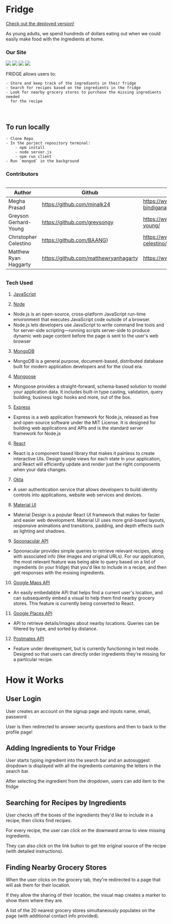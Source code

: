 # Fridge

[Check out the deployed version!](https://fathomless-ocean-69359.herokuapp.com/)


As young adults, we spend hundreds of dollars eating out when we could 
easily make food with the ingredients at home.

### Our Site

<img src="./client/src/images/Login.png">

<img src="./client/src/images/ingredients2.png">

<img src="./client/src/images/RecipePage.PNG">

<img src = "./client/src/images/grocery2.png">

<br>

FRIDGE allows users to:

    - Store and keep track of the ingredients in their fridge 
    - Search for recipes based on the ingredients in the fridge 
    - Look for nearby grocery stores to purchase the missing ingredients needed 
      for the recipe

<br>

## To run locally 

    - Clone Repo
    - In the porject repository terminal: 
        - npm install
        - node server.js 
        - npm run client 
    - Run `mongod` in the background

### Contributors

######

| Author | Github  | Linkedin
| --------------- | --------- | -----------
| Megha Prasad | https://github.com/minalk24 | https://www.linkedin.com/in/megha-bindiganavale/
| Greyson Gerhard-Young | https://github.com/greysongy | https://www.linkedin.com/in/greyson-gerhard-young/ 
| Christopher Celestino | https://github.com/BAANG) | https://www.linkedin.com/in/christopher-celestino/
| Matthew Ryan Haggarty | https://github.com/matthewryanhagarty |  https://www.linkedin.com/in/matthewryanhagarty/

######

### Tech Used


1. [JavaScript](https://www.javascript.com/)

2. [Node](https://nodejs.org/en/)

- Node.js is an open-source, cross-platform JavaScript run-time environment that executes JavaScript code outside of a browser. 
- Node.js lets developers use JavaScript to write command line tools and for server-side scripting—running scripts server-side to produce dynamic web page content before the page is sent to the user's web browser

3. [MongoDB](https://www.mongodb.com/)

- MongoDB is a general purpose, document-based, distributed database built for modern application developers and for the cloud era. 

4. [Mongoose](https://mongoosejs.com)

- Mongoose provides a straight-forward, schema-based solution to model your application data. It includes built-in type casting, validation, query building, business logic hooks and more, out of the box.

5. [Express](https://expressjs.com/)

- Express is a web application framework for Node.js, released as free and open-source software under the MIT License. It is designed for building web applications and APIs and is the standard server framework for Node.js

6. [React](https://reactjs.org)
- React is a component based library that makes it painless to create interactive UIs. Design simple views for each state in your application, and React will efficiently update and render just the right components when your data changes.

7. [Okta](https://www.okta.com/)

- A user authentication service that allows developers to build identity controls into applications, website web services and  devices.

8. [Material UI](https://material-ui.com)
- Material Design is a popular React UI framework that makes for faster and easier web development. Material UI uses more grid-based layouts, responsive animations and transitions, padding, and depth effects such as lighting and shadows.

9. [Spoonacular API](https://spoonacular.com/food-api)
- Spoonacular provides simple queries to retrieve relevant recipes, along with associated info (like images and original URLs). For our application, the most relevant feature was being able to query based on a list of ingredients (in your fridge) that you'd like to include in a recipe, and then get responses with the msising ingredients. 

10. [Google Maps API](https://developers.google.com/maps/documentation/javascript/tutorial)
- An easily embedabble APi that helps find a current user's location, and can subsequently embed a visual to help them find nearby grocery stores. This feature is currently being converted to React. 

11. [Google Places API](https://developers.google.com/places/web-service/intro)
- API to retrieve details/images about nearby locations. Queries can be filtered by type, and sorted by distance.

12. [Postmates API](https://postmates.com/developer)
- Feature under development, but is currently functioning in test mode. Designed so that users can directly order ingredients they're missing for a particular recipe.

# How it Works

## User Login

User creates an account on the signup page and inputs name, email, password 

User is then redirected to answer security questions and then to back to the profile page!

## Adding Ingredients to Your Fridge

User starts typing ingredient into the search bar and an autosuggest dropdown is displayed with all the ingredients containing the letters in the search bar.

After selecting the ingredient from the dropdown, users can add item to the fridge

## Searching for Recipes by Ingredients

User checks off the boxes of the ingredients they'd like to include in a recipe, then clicks find recipes. 

For every recipe, the user can click on the downward arrow to view missing ingredients. 

They can also click on the link button to get hte original source of the recipe (with detailed instructions).

## Finding Nearby Grocery Stores

When the user clicks on the grocery tab, they're redirected to a page that will ask them for their location. 

If they allow the sharing of their location, the visual map creates a marker to show them where they are. 

A list of the 20 nearest grocery stores simultaneously populates on the page (with additional contact info provided).



